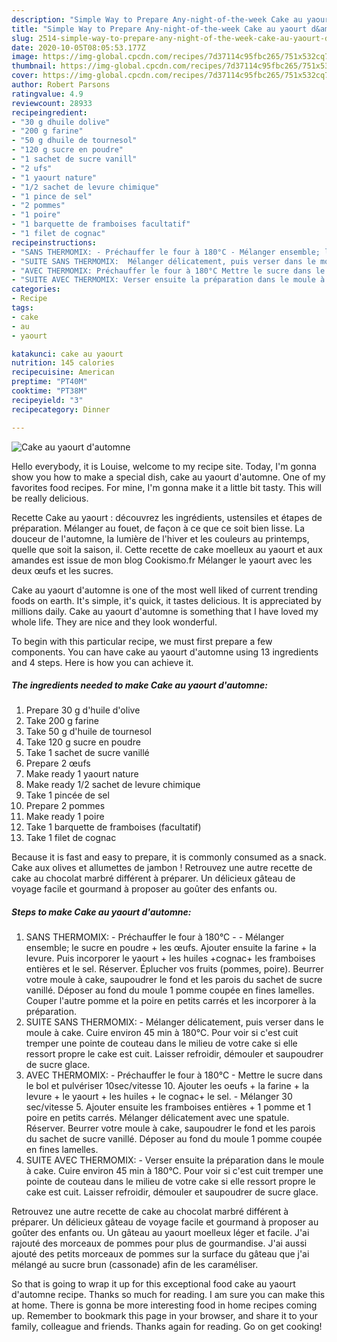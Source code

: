 ```yaml
---
description: "Simple Way to Prepare Any-night-of-the-week Cake au yaourt d&amp;#39;automne"
title: "Simple Way to Prepare Any-night-of-the-week Cake au yaourt d&amp;#39;automne"
slug: 2514-simple-way-to-prepare-any-night-of-the-week-cake-au-yaourt-d-and-39-automne
date: 2020-10-05T08:05:53.177Z
image: https://img-global.cpcdn.com/recipes/7d37114c95fbc265/751x532cq70/cake-au-yaourt-dautomne-photo-principale-de-la-recette.jpg
thumbnail: https://img-global.cpcdn.com/recipes/7d37114c95fbc265/751x532cq70/cake-au-yaourt-dautomne-photo-principale-de-la-recette.jpg
cover: https://img-global.cpcdn.com/recipes/7d37114c95fbc265/751x532cq70/cake-au-yaourt-dautomne-photo-principale-de-la-recette.jpg
author: Robert Parsons
ratingvalue: 4.9
reviewcount: 28933
recipeingredient:
- "30 g dhuile dolive"
- "200 g farine"
- "50 g dhuile de tournesol"
- "120 g sucre en poudre"
- "1 sachet de sucre vanill"
- "2 ufs"
- "1 yaourt nature"
- "1/2 sachet de levure chimique"
- "1 pince de sel"
- "2 pommes"
- "1 poire"
- "1 barquette de framboises facultatif"
- "1 filet de cognac"
recipeinstructions:
- "SANS THERMOMIX: - Préchauffer le four à 180°C - Mélanger ensemble; le sucre en poudre + les œufs. Ajouter ensuite la farine + la levure. Puis incorporer le yaourt + les huiles +cognac+ les framboises entières et le sel. Réserver. Éplucher vos fruits (pommes, poire). Beurrer votre moule à cake, saupoudrer le fond et les parois du sachet de sucre vanillé. Déposer au fond du moule 1 pomme coupée en fines lamelles. Couper l&#39;autre pomme et la poire en petits carrés et les incorporer à la préparation."
- "SUITE SANS THERMOMIX:  Mélanger délicatement, puis verser dans le moule à cake. Cuire environ 45 min à 180°C. Pour voir si c&#39;est cuit tremper une pointe de couteau dans le milieu de votre cake si elle ressort propre le cake est cuit. Laisser refroidir, démouler et saupoudrer de sucre glace."
- "AVEC THERMOMIX: Préchauffer le four à 180°C Mettre le sucre dans le bol et pulvériser 10sec/vitesse 10. Ajouter les oeufs + la farine + la levure + le yaourt + les huiles + le cognac+ le sel.  Mélanger 30 sec/vitesse 5. Ajouter ensuite les framboises entières + 1 pomme et 1 poire en petits carrés. Mélanger délicatement avec une spatule. Réserver. Beurrer votre moule à cake, saupoudrer le fond et les parois du sachet de sucre vanillé. Déposer au fond du moule 1 pomme coupée en fines lamelles."
- "SUITE AVEC THERMOMIX: Verser ensuite la préparation dans le moule à cake. Cuire environ 45 min à 180°C. Pour voir si c&#39;est cuit tremper une pointe de couteau dans le milieu de votre cake si elle ressort propre le cake est cuit. Laisser refroidir, démouler et saupoudrer de sucre glace."
categories:
- Recipe
tags:
- cake
- au
- yaourt

katakunci: cake au yaourt 
nutrition: 145 calories
recipecuisine: American
preptime: "PT40M"
cooktime: "PT38M"
recipeyield: "3"
recipecategory: Dinner

---
```



![Cake au yaourt d&#39;automne](https://img-global.cpcdn.com/recipes/7d37114c95fbc265/751x532cq70/cake-au-yaourt-dautomne-photo-principale-de-la-recette.jpg)

Hello everybody, it is Louise, welcome to my recipe site. Today, I'm gonna show you how to make a special dish, cake au yaourt d&#39;automne. One of my favorites food recipes. For mine, I'm gonna make it a little bit tasty. This will be really delicious.

Recette Cake au yaourt : découvrez les ingrédients, ustensiles et étapes de préparation. Mélanger au fouet, de façon à ce que ce soit bien lisse. La douceur de l&#39;automne, la lumière de l&#39;hiver et les couleurs au printemps, quelle que soit la saison, il. Cette recette de cake moelleux au yaourt et aux amandes est issue de mon blog Cookismo.fr Mélanger le yaourt avec les deux œufs et les sucres.

Cake au yaourt d&#39;automne is one of the most well liked of current trending foods on earth. It's simple, it's quick, it tastes delicious. It is appreciated by millions daily. Cake au yaourt d&#39;automne is something that I have loved my whole life. They are nice and they look wonderful.


To begin with this particular recipe, we must first prepare a few components. You can have cake au yaourt d&#39;automne using 13 ingredients and 4 steps. Here is how you can achieve it.

<!--inarticleads1-->

##### The ingredients needed to make Cake au yaourt d&#39;automne:

1. Prepare 30 g d&#39;huile d&#39;olive
1. Take 200 g farine
1. Take 50 g d&#39;huile de tournesol
1. Take 120 g sucre en poudre
1. Take 1 sachet de sucre vanillé
1. Prepare 2 œufs
1. Make ready 1 yaourt nature
1. Make ready 1/2 sachet de levure chimique
1. Take 1 pincée de sel
1. Prepare 2 pommes
1. Make ready 1 poire
1. Take 1 barquette de framboises (facultatif)
1. Take 1 filet de cognac


Because it is fast and easy to prepare, it is commonly consumed as a snack. Cake aux olives et allumettes de jambon ! Retrouvez une autre recette de cake au chocolat marbré différent à préparer. Un délicieux gâteau de voyage facile et gourmand à proposer au goûter des enfants ou. 

<!--inarticleads2-->

##### Steps to make Cake au yaourt d&#39;automne:

1. SANS THERMOMIX: - Préchauffer le four à 180°C - - Mélanger ensemble; le sucre en poudre + les œufs. Ajouter ensuite la farine + la levure. Puis incorporer le yaourt + les huiles +cognac+ les framboises entières et le sel. Réserver. Éplucher vos fruits (pommes, poire). Beurrer votre moule à cake, saupoudrer le fond et les parois du sachet de sucre vanillé. Déposer au fond du moule 1 pomme coupée en fines lamelles. Couper l&#39;autre pomme et la poire en petits carrés et les incorporer à la préparation.
1. SUITE SANS THERMOMIX:  - Mélanger délicatement, puis verser dans le moule à cake. Cuire environ 45 min à 180°C. Pour voir si c&#39;est cuit tremper une pointe de couteau dans le milieu de votre cake si elle ressort propre le cake est cuit. Laisser refroidir, démouler et saupoudrer de sucre glace.
1. AVEC THERMOMIX: - Préchauffer le four à 180°C - Mettre le sucre dans le bol et pulvériser 10sec/vitesse 10. Ajouter les oeufs + la farine + la levure + le yaourt + les huiles + le cognac+ le sel.  - Mélanger 30 sec/vitesse 5. Ajouter ensuite les framboises entières + 1 pomme et 1 poire en petits carrés. Mélanger délicatement avec une spatule. Réserver. Beurrer votre moule à cake, saupoudrer le fond et les parois du sachet de sucre vanillé. Déposer au fond du moule 1 pomme coupée en fines lamelles.
1. SUITE AVEC THERMOMIX: - Verser ensuite la préparation dans le moule à cake. Cuire environ 45 min à 180°C. Pour voir si c&#39;est cuit tremper une pointe de couteau dans le milieu de votre cake si elle ressort propre le cake est cuit. Laisser refroidir, démouler et saupoudrer de sucre glace.


Retrouvez une autre recette de cake au chocolat marbré différent à préparer. Un délicieux gâteau de voyage facile et gourmand à proposer au goûter des enfants ou. Un gâteau au yaourt moelleux léger et facile. J&#39;ai rajouté des morceaux de pommes pour plus de gourmandise. J&#39;ai aussi ajouté des petits morceaux de pommes sur la surface du gâteau que j&#39;ai mélangé au sucre brun (cassonade) afin de les caraméliser. 

So that is going to wrap it up for this exceptional food cake au yaourt d&#39;automne recipe. Thanks so much for reading. I am sure you can make this at home. There is gonna be more interesting food in home recipes coming up. Remember to bookmark this page in your browser, and share it to your family, colleague and friends. Thanks again for reading. Go on get cooking!
